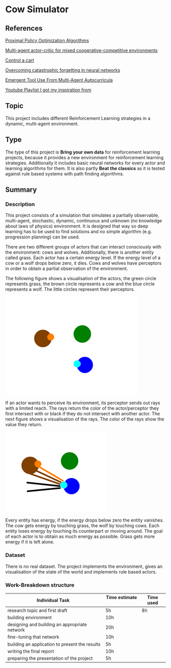 # Cow Simulator

## References

[Proximal Policy Optimization Algorithms](https://arxiv.org/abs/1707.06347)

[Multi-agent actor-critic for mixed cooperative-competitive environments](https://arxiv.org/pdf/1706.02275.pdf)

[Control a cart](https://pytorch.org/tutorials/intermediate/reinforcement_q_learning.html)

[Overcoming catastrophic forgetting in neural networks](https://www.pnas.org/content/114/13/3521.abstract)

[Emergent Tool Use From Multi-Agent Autocurricula](https://arxiv.org/pdf/1909.07528.pdf)

[Youtube Playlist I got my inspiration from](https://www.youtube.com/watch?v=xukp4MMTTFI&list=PL58qjcU5nk8u4Ajat6ppWVBmS_BCN_T7-&index=1 "Youtube Playlist Inspiration")

## Topic
This project includes different Reinforcement Learning strategies in a dynamic, multi-agent environment. <!-- TODO: define it more precisly-->

## Type
The type of this project is **Bring your own data** for reinforcement learning projects, because it provides a new environment for reinforcement learning strategies. Additionally it includes basic neural networks for every actor and learning algorithms for them. It is also partly **Beat the classics** as it is tested against rule based systems with path finding algorithms. 

## Summary
### Description

This project consists of a simulation that simulates a partially observable, multi-agent, stochastic, dynamic, continuous and unknown (no knowledge about laws of physics) environment.
It is designed that way so deep learning has to be used to find solutions and no simple algorithm (e.g. progression planning) can be used.

There are two different groups of actors that can interact consciously with the environment: cows and wolves. 
Additionally, there is another entity called grass. Each actor has a certain energy level. If the energy level of a cow or a wolf drops below zero, it dies. 
Cows and wolves have perceptors in order to obtain a partial observation of the environment.

The following figure shows a visualisation of the actors, the green circle represents grass, the brown circle represents a cow and the blue circle represents a wolf. The little circles represent their perceptors.

![figure1](actors.png)

If an actor wants to perceive its environment, its perceptor sends out rays with a limited reach. The rays return the color of the actor/perceptor they first intersect with or black if they do not intersect with another actor. The next figure shows a visualisation of the rays. The color of the rays show the value they return.

![figure1](perceptor.png)

Every entity has energy, if the energy drops below zero the entity vanishes. The cow gets energy by touching grass, the wolf by touching cows. Each entity loses energy by touching its counterpart or moving around. The goal of each actor is to obtain as much energy as possible. Grass gets more energy if it is left alone.

### Dataset
There is no real dataset. The project implements the environment, gives an visualisation of the state of the world and implements rule based actors.

### Work-Breakdown structure

| Individual Task &nbsp;                                     | Time estimate &nbsp; | Time used |
|------------------------------------------------------------|----------------------|-----------|
| research topic and first draft                             | 5h                   | 8h        |
| building environment                                       | 10h                  |           |
| designing and building an appropriate network &nbsp;&nbsp; | 20h                  |           |
| fine-tuning that network                                   | 10h                  |           |
| building an application to present the results             | 5h                   |           |
| writing the final report                                   | 10h                  |           |
| preparing the presentation of the project                  | 5h                   |           |

